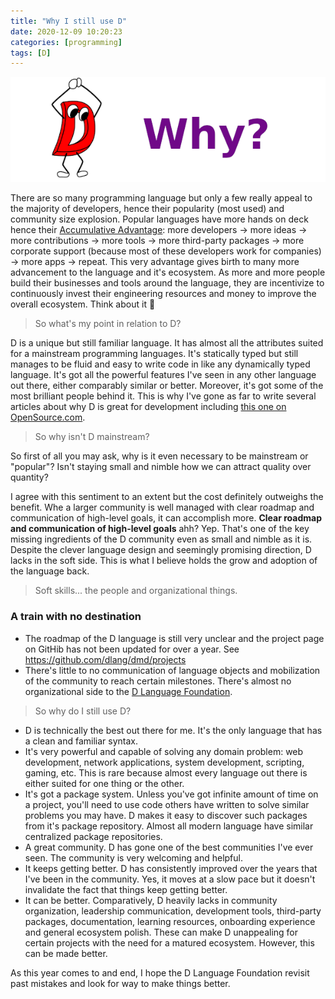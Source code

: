```yaml
---
title: "Why I still use D"
date: 2020-12-09 10:20:23
categories: [programming]
tags: [D]
---
```


![No one](/images/2020-why-use-d.png)

There are so many programming language but only a few really appeal to the
majority of developers, hence their popularity (most used) and community size
explosion. Popular languages have more hands on deck hence their
[Accumulative Advantage](https://www.shortform.com/blog/accumulative-advantage/):
more developers -> more ideas -> more contributions -> more tools -> more
third-party packages -> more corporate support (because most of these developers
work for companies) -> more apps -> repeat. This very advantage gives birth to
many more advancement to the language and it's ecosystem. As more and more
people build their businesses and tools around the language, they are
incentivize to continuously invest their engineering resources and money to
improve the overall ecosystem. Think about it 🤔

> So what's my point in relation to D?

D is a unique but still familiar language. It has almost all the attributes
suited for a mainstream programming languages. It's statically typed but still
manages to be fluid and easy to write code in like any dynamically typed
language. It's got all the powerful features I've seen in any other language out
there, either comparably similar or better. Moreover, it's got some of the most
brilliant people behind it. This is why I've gone as far to write several
articles about why D is great for development including
[this one on OpenSource.com](https://opensource.com/article/17/5/d-open-source-software-development).

> So why isn't D mainstream?

So first of all you may ask, why is it even necessary to be mainstream or
"popular"? Isn't staying small and nimble how we can attract quality over
quantity?

I agree with this sentiment to an extent but the cost definitely outweighs the
benefit. Whe a larger community is well managed with clear roadmap and
communication of high-level goals, it can accomplish more. **Clear roadmap and
communication of high-level goals** ahh? Yep. That's one of the key missing
ingredients of the D community even as small and nimble as it is. Despite the
clever language design and seemingly promising direction, D lacks in the soft
side. This is what I believe holds the grow and adoption of the language back.

> Soft skills... the people and organizational things.

### A train with no destination

-   The roadmap of the D language is still very unclear and the project page on
    GitHib has not been updated for over a year. See
    https://github.com/dlang/dmd/projects
-   There's little to no communication of language objects and mobilization of
    the community to reach certain milestones. There's almost no organizational
    side to the
    [D Language Foundation](https://dlang.org/foundation/about.html).

> So why do I still use D?

-   D is technically the best out there for me. It's the only language that has
    a clean and familiar syntax.
-   It's very powerful and capable of solving any domain problem: web
    development, network applications, system development, scripting, gaming,
    etc. This is rare because almost every language out there is either suited
    for one thing or the other.
-   It's got a package system. Unless you've got infinite amount of time on a
    project, you'll need to use code others have written to solve similar
    problems you may have. D makes it easy to discover such packages from it's
    package repository. Almost all modern language have similar centralized
    package repositories.
-   A great community. D has gone one of the best communities I've ever seen.
    The community is very welcoming and helpful.
-   It keeps getting better. D has consistently improved over the years that
    I've been in the community. Yes, it moves at a slow pace but it doesn't
    invalidate the fact that things keep getting better.
-   It can be better. Comparatively, D heavily lacks in community organization,
    leadership communication, development tools, third-party packages,
    documentation, learning resources, onboarding experience and general
    ecosystem polish. These can make D unappealing for certain projects with the
    need for a matured ecosystem. However, this can be made better.

As this year comes to and end, I hope the D Language Foundation revisit past
mistakes and look for way to make things better.
